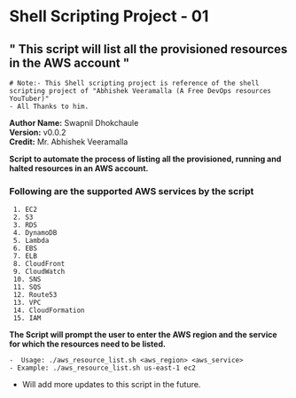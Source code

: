 # Shell Scripting Project - 01

 ## " This script will list all the provisioned resources in the AWS account "

```
# Note:- This Shell scripting project is reference of the shell scripting project of "Abhishek Veeramalla (A Free DevOps resources YouTuber)"
- All Thanks to him.
```

 **Author Name:** Swapnil Dhokchaule  
 **Version:** v0.0.2  
 **Credit:** Mr. Abhishek Veeramalla

 **Script to automate the process of listing all the provisioned, running and halted resources in an AWS account.**

 ### Following are the supported AWS services by the script
```
 1. EC2
 2. S3
 3. RDS
 4. DynamoDB
 5. Lambda
 6. EBS
 7. ELB
 8. CloudFront
 9. CloudWatch
 10. SNS
 11. SQS
 12. Route53
 13. VPC
 14. CloudFormation
 15. IAM 
```  
 **The Script will prompt the user to enter the AWS region and the service for which the resources need to be listed.**
```
-  Usage: ./aws_resource_list.sh <aws_region> <aws_service>
- Example: ./aws_resource_list.sh us-east-1 ec2
```  
 - Will add more updates to this script in the future.

